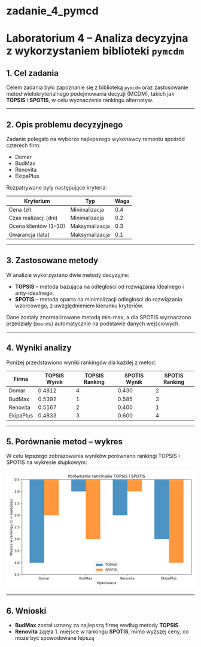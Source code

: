 # zadanie_4_pymcd

# Laboratorium 4 – Analiza decyzyjna z wykorzystaniem biblioteki `pymcdm`

## 1. Cel zadania

Celem zadania było zapoznanie się z biblioteką `pymcdm` oraz zastosowanie metod wielokryterialnego podejmowania decyzji (MCDM), takich jak **TOPSIS** i **SPOTIS**, w celu wyznaczenia rankingu alternatyw.

---

## 2. Opis problemu decyzyjnego

Zadanie polegało na wyborze najlepszego wykonawcy remontu spośród czterech firm:

- Domar  
- BudMax  
- Renovita  
- EkipaPlus  

Rozpatrywane były następujące kryteria:

| Kryterium                | Typ             | Waga |
|--------------------------|------------------|------|
| Cena (zł)                | Minimalizacja    | 0.4  |
| Czas realizacji (dni)    | Minimalizacja    | 0.2  |
| Ocena klientów (1–10)    | Maksymalizacja   | 0.3  |
| Gwarancja (lata)         | Maksymalizacja   | 0.1  |

---

## 3. Zastosowane metody

W analizie wykorzystano dwie metody decyzyjne:

- **TOPSIS** – metoda bazująca na odległości od rozwiązania idealnego i anty-idealnego.
- **SPOTIS** – metoda oparta na minimalizacji odległości do rozwiązania wzorcowego, z uwzględnieniem kierunku kryteriów.

Dane zostały znormalizowane metodą min-max, a dla SPOTIS wyznaczono przedziały (`bounds`) automatycznie na podstawie danych wejściowych.

---

## 4. Wyniki analizy

Poniżej przedstawiono wyniki rankingów dla każdej z metod:

| Firma      | TOPSIS Wynik  | TOPSIS Ranking | SPOTIS Wynik   | SPOTIS Ranking  |
|------------|---------------|----------------|----------------|-----------------|
| Domar      | 0.4812        | 4              | 0.430          | 2               |
| BudMax     | 0.5392        | 1              | 0.585          | 3               |
| Renovita   | 0.5167        | 2              | 0.400          | 1               |
| EkipaPlus  | 0.4833        | 3              | 0.600          | 4               |

---

## 5. Porównanie metod – wykres

W celu lepszego zobrazowania wyników porównano rankingi TOPSIS i SPOTIS na wykresie słupkowym:

![Porównanie rankingów](ranking_porownanie.png)

---

## 6. Wnioski

- **BudMax** został uznany za najlepszą firmę według metody **TOPSIS**.
- **Renovita** zajęła 1. miejsce w rankingu **SPOTIS**, mimo wyższej ceny, co może być spowodowane lepszą
